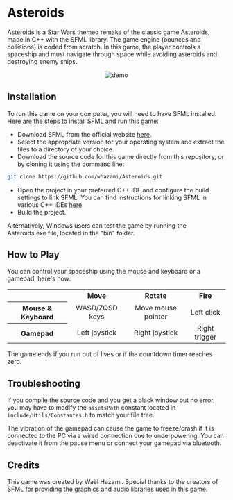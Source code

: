 # Asteroids

Asteroids is a Star Wars themed remake of the classic game Asteroids, made in C++ with the SFML library. The game engine (bounces and collisions) is coded from scratch. In this game, the player controls a spaceship and must navigate through space while avoiding asteroids and destroying enemy ships.

<div align="center">
  <img src="./gif/demo.gif" alt="demo">
</div>

## Installation

To run this game on your computer, you will need to have SFML installed. Here are the steps to install SFML and run this game:

* Download SFML from the official website [here](https://www.sfml-dev.org/download.php).
* Select the appropriate version for your operating system and extract the files to a directory of your choice.
* Download the source code for this game directly from this repository, or by cloning it using the command line:
```bash
git clone https://github.com/whazami/Asteroids.git
```
* Open the project in your preferred C++ IDE and configure the build settings to link SFML. You can find instructions for linking SFML in various C++ IDEs [here](https://www.sfml-dev.org/tutorials/2.5/start-vc.php).
* Build the project.

Alternatively, Windows users can test the game by running the Asteroids.exe file, located in the "bin" folder.

## How to Play

You can control your spaceship using the mouse and keyboard or a gamepad, here's how:

<table>
  <tr>
    <td></td>
    <th>Move</th>
    <th>Rotate</th>
    <th>Fire</th>
  </tr>
  <tr>
    <th>Mouse & Keyboard</th>
    <td align="center">WASD/ZQSD keys</td>
    <td align="center">Move mouse pointer</td>
    <td align="center">Left click</td>
  </tr>
  <tr>
    <th>Gamepad</th>
    <td align="center">Left joystick</td>
    <td align="center">Right joystick</td>
    <td align="center">Right trigger</td>
  </tr>
</table>

The game ends if you run out of lives or if the countdown timer reaches zero.

## Troubleshooting

If you compile the source code and you get a black window but no error, you may have to modify the `assetsPath` constant located in `include/Utils/Constantes.h` to match your file tree.

The vibration of the gamepad can cause the game to freeze/crash if it is connected to the PC via a wired connection due to underpowering. You can deactivate it from the pause menu or connect your gamepad via bluetooth.

## Credits

This game was created by Waël Hazami. Special thanks to the creators of SFML for providing the graphics and audio libraries used in this game.
